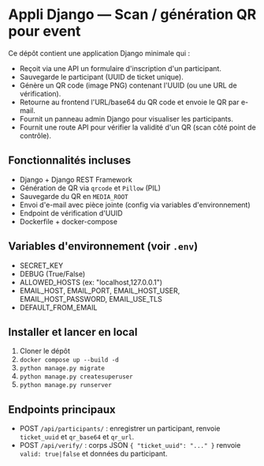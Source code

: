 # Appli Django — Scan / génération QR pour event

Ce dépôt contient une application Django minimale qui :

- Reçoit via une API un formulaire d'inscription d'un participant.
- Sauvegarde le participant (UUID de ticket unique).
- Génère un QR code (image PNG) contenant l'UUID (ou une URL de vérification).
- Retourne au frontend l'URL/base64 du QR code et envoie le QR par e-mail.
- Fournit un panneau admin Django pour visualiser les participants.
- Fournit une route API pour vérifier la validité d'un QR (scan côté point de contrôle).

## Fonctionnalités incluses

- Django + Django REST Framework
- Génération de QR via `qrcode` et `Pillow` (PIL)
- Sauvegarde du QR en `MEDIA_ROOT`
- Envoi d'e-mail avec pièce jointe (config via variables d'environnement)
- Endpoint de vérification d'UUID
- Dockerfile + docker-compose

## Variables d'environnement (voir `.env`)

- SECRET_KEY
- DEBUG (True/False)
- ALLOWED_HOSTS (ex: "localhost,127.0.0.1")
- EMAIL_HOST, EMAIL_PORT, EMAIL_HOST_USER, EMAIL_HOST_PASSWORD, EMAIL_USE_TLS
- DEFAULT_FROM_EMAIL

## Installer et lancer en local

1. Cloner le dépôt
2. `docker compose up --build -d`
3. `python manage.py migrate`
4. `python manage.py createsuperuser`
5. `python manage.py runserver`

## Endpoints principaux

- POST `/api/participants/` : enregistrer un participant, renvoie `ticket_uuid` et `qr_base64` et `qr_url`.
- POST `/api/verify/` : corps JSON `{ "ticket_uuid": "..." }` renvoie `valid: true|false` et données du participant.
